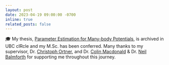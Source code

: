 ```yaml
---
layout: post
date: 2023-04-19 09:00:00 -0700
inline: true
related_posts: false
---
```


:mortar_board: My thesis, [Parameter Estimation for Many-body Potentials](https://open.library.ubc.ca/soa/cIRcle/collections/ubctheses/24/items/1.0431175), is archived in UBC cIRcle and my M.Sc. has been conferred. Many thanks to my supervisor, Dr. [Christoph Ortner](https://personal.math.ubc.ca/~ortner/), and Dr. [Colin Macdonald](https://personal.math.ubc.ca/~cbm/) & Dr. [Neil Balmforth](https://personal.math.ubc.ca/~njb/) for supporting me throughout this journey.